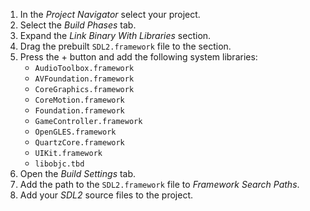 1. In the _Project Navigator_ select your project.
2. Select the _Build Phases_ tab.
3. Expand the _Link Binary With Libraries_ section.
4. Drag the prebuilt `SDL2.framework` file to the section.
5. Press the + button and add the following system libraries:
    - `AudioToolbox.framework`
    - `AVFoundation.framework`
    - `CoreGraphics.framework`
    - `CoreMotion.framework`
    - `Foundation.framework`
    - `GameController.framework`
    - `OpenGLES.framework`
    - `QuartzCore.framework`
    - `UIKit.framework`
    - `libobjc.tbd`
6. Open the _Build Settings_ tab.
7. Add the path to the `SDL2.framework` file to _Framework Search Paths_.
8. Add your _SDL2_ source files to the project.